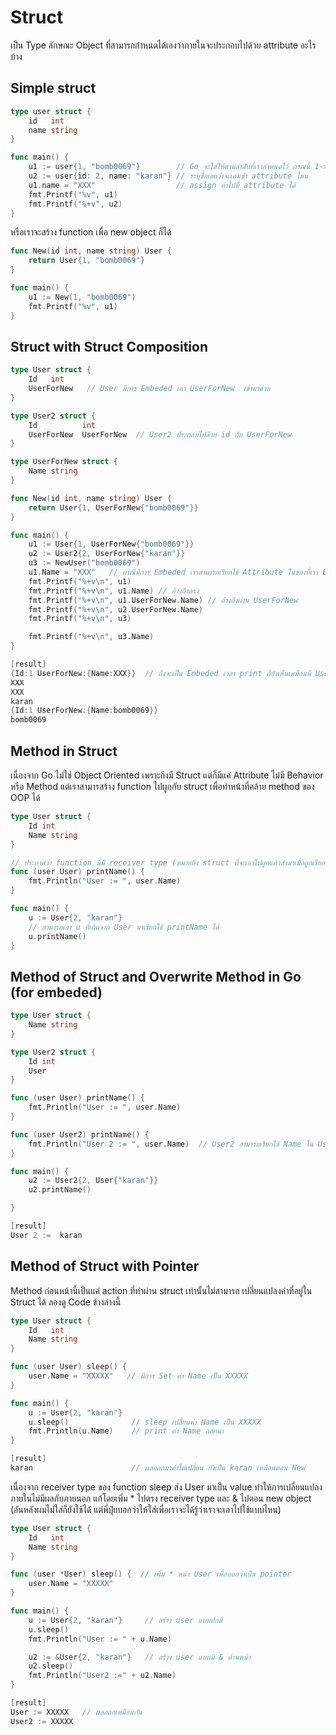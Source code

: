 # Struct

เป็น Type ลักษณะ Object ที่สามารถกำหนดได้เองว่าภายในจะประกอบไปด้วย attribute อะไรบ้าง

## Simple struct

```go
type user struct {
    id   int
    name string
}

func main() {
    u1 := user{1, "bomb0069"}        // Go จะใส่ให้ตามลำดัับที่เรากำหนดไว้ กรณนี้ 1->id, bomb0069->name
    u2 := user{id: 2, name: "karan"} // ระบุชื่อเลยว่าจะเอาเข้า attribute ไหน
    u1.name = "XXX"                  // assign ค่าไปที่ attribute ได้
    fmt.Printf("%v", u1)
    fmt.Printf("%+v", u2)
}
```

หรือเราจะสร้าง function เพื่อ new object ก็ได้

```go
func New(id int, name string) User {
    return User{1, "bomb0069"}
}

func main() {
    u1 := New(1, "bomb0069")
    fmt.Printf("%v", u1)
}
```

## Struct with Struct Composition

```go
type User struct {
    Id   int
    UserForNew   // User มีการ Embeded เอา UserForNew  เข้ามาด้วย
}

type User2 struct {
    Id          int
    UserForNew  UserForNew  // User2 ประกอบไปด้วย id กับ UserForNew
}

type UserForNew struct {
    Name string
}

func New(id int, name string) User {
    return User{1, UserForNew{"bomb0069"}}
}

func main() {
    u1 := User{1, UserForNew{"bomb0069"}}
    u2 := User2{2, UserForNew{"karan"}}
    u3 := NewUser("bomb0069")
    u1.Name = "XXX"   // กรณีมีการ Embeded เราสามารถเรียกใช้ Attribute ในของที่เรา Embeded มาได้โดยตรง 
    fmt.Printf("%+v\n", u1)
    fmt.Printf("%+v\n", u1.Name) // อ้างถึงตรง
    fmt.Printf("%+v\n", u1.UserForNew.Name) // อ้่างถึงผ่าน UserForNew
    fmt.Printf("%+v\n", u2.UserForNew.Name)
    fmt.Printf("%+v\n", u3)

    fmt.Printf("%+v\n", u3.Name)
}

[result]
{Id:1 UserForNew:{Name:XXX}}  // ถึงจะเป็น Embeded เวลา print ก็ยังเห็นเหมือนมี UserForNew ครอบอยู่
XXX
XXX
karan
{Id:1 UserForNew:{Name:bomb0069}}
bomb0069
```

## Method in Struct

เนื่องจาก Go ไม่ใช่ Object Oriented เพราะถึงมี Struct แต่ก็มีแค่ Attribute ไม่มี Behavior หรือ Method แต่เราสามารสร้าง function ไปผูกกับ struct เพื่อทำหน้าที่คล้าย method ของ OOP ได้

```go
type User struct {
    Id int
    Name string
}

// ประกาศว่า function นี้มี receiver type (หมายถึง struct ที่จะเอาไปผูกแล้วส่งมาเมื่อถูกเรียก) คือ User
func (user User) printName() {
    fmt.Println("User := ", user.Name)
}

func main() {
    u := User{2, "karan"}
    // สามารถเอา u ที่เกิดจาก User มาเรียกใช้ printName ได้
    u.printName()
}
```

## Method of Struct and Overwrite Method in Go (for embeded)

```go
type User struct {
    Name string
}

type User2 struct {
    Id int
    User
}

func (user User) printName() {
    fmt.Println("User := ", user.Name)
}

func (user User2) printName() {
    fmt.Println("User 2 := ", user.Name)  // User2 สามารถเรียกใช้ Name ใน User ได้โดยตรงเพราะเป็น Embeded
}

func main() {
    u2 := User2{2, User{"karan"}}
    u2.printName()

}

[result]
User 2 :=  karan
```

## Method of Struct with Pointer

Method ก่อนหน้านี้เป็นแค่ action ที่ทำผ่าน struct เท่านั้นไม่สามารถ เปลี่ยนแปลงค่าที่อยู่ใน Struct ได้ ลองดู Code ข้างล่างนี้

```go
type User struct {
    Id   int
    Name string
}

func (user User) sleep() {
    user.Name = "XXXXX"   // มีการ Set ค่า Name เป็น XXXXX
}

func main() {
    u := User{2, "karan"}
    u.sleep()              // sleep เปลี่ยนค่า Name เป็น XXXXX
    fmt.Println(u.Name)    // print ค่า Name ออกมา
}

[result]
karan                      // ผลออกมาค่าไม่เปลี่ยน ยังเป็น karan เหมือนตอน New
```

เนื่องจาก receiver type ของ function sleep ส่ง User มาเป็น value ทำให้การเปลี่ยนแปลงภายในไม่มีผลกับภายนอก แก้โดยเพิ่ม * ไปตรง receiver type และ & ไปตอน new object (อันหลังผมไม่ใส่ก็ยังใช้ได้ แต่พี่ปุ๋ยบอกว่าให้ใส่เพื่อเราจะได้รู้ว่าเราจะเอาไปใช้แบบไหน)

```go
type User struct {
    Id   int
    Name string
}

func (user *User) sleep() {  // เพิ่ม * หน้า User เพื่อบอกว่าเป็น pointer
    user.Name = "XXXXX"
}

func main() {
    u := User{2, "karan"}     // สร้าง user แบบปกติ
    u.sleep()
    fmt.Println("User := " + u.Name)

    u2 := &User{2, "karan"}   // สร้าง user แบบมี & ด้านหน้า
    u2.sleep()
    fmt.Println("User2 :=" + u2.Name)
}

[result]
User := XXXXX   // ผลออกเหมือนกัน
User2 := XXXXX
```
